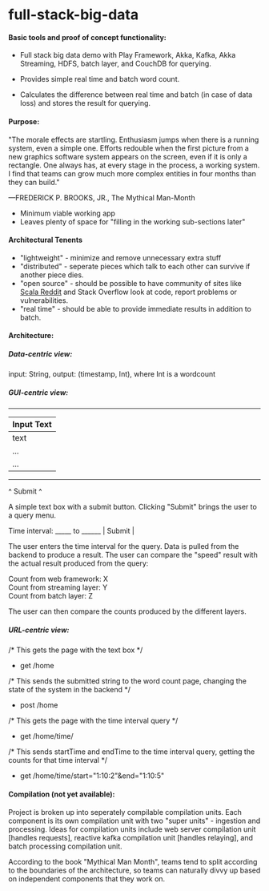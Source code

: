 # full-stack-big-data

#### Basic tools and proof of concept functionality:

- Full stack big data demo with Play Framework, Akka, Kafka, Akka Streaming, HDFS, batch layer, and CouchDB for querying. 

- Provides simple real time and batch word count. 

- Calculates the difference between real time and batch (in case of data loss) and stores the result for querying.

#### Purpose:

"The morale effects are startling. Enthusiasm jumps when there is a running system, even a simple one. Efforts redouble when the first picture from a new graphics software system appears on the screen, even if it is only a rectangle. One always has, at every stage in the process, a working system. I find that teams can grow much more complex entities in four months than they can build."

—FREDERICK P. BROOKS, JR., The Mythical Man-Month

- Minimum viable working app
- Leaves plenty of space for "filling in the working sub-sections later"

#### Architectural Tenents

- "lightweight" - minimize and remove unnecessary extra stuff
- "distributed" - seperate pieces which talk to each other can survive if another piece dies.
- "open source" - should be possible to have community of sites like [Scala Reddit](https://www.reddit.com/r/scala/) and Stack Overflow look at code, report problems or vulnerabilities. 
- "real time" - should be able to provide immediate results in addition to batch.

#### Architecture:

##### Data-centric view:

input: String, output: (timestamp, Int), where Int is a wordcount

##### GUI-centric view:

 ________  
| Input Text    |
| ------------- |
| text          |
| ...           |
| ...           |
 ________  
 
^ Submit ^

A simple text box with a submit button. Clicking "Submit" brings the user to a query menu.

Time interval: _____ to ______ | Submit |

The user enters the time interval for the query. Data is pulled from the backend to produce a result. The user can compare the "speed" result with the actual result produced from the query:

Count from web framework: X  
Count from streaming layer: Y  
Count from batch layer: Z  

The user can then compare the counts produced by the different layers.

##### URL-centric view:

/* This gets the page with the text box */  
- get  /home    

/* This sends the submitted string to the word count page, changing the state of the system in the backend */  
- post /home    

/* This gets the page with the time interval query */  
- get  /home/time/   

/* This sends startTime and endTime to the time interval query, getting the counts for that time interval */  
- get  /home/time/start="1:10:2"&end="1:10:5"     

#### Compilation (not yet available):

Project is broken up into seperately compilable compilation units. Each component is its own compilation unit with two "super units" - ingestion and processing. Ideas for compilation units include web server compilation unit [handles requests], reactive kafka compilation unit [handles relaying], and batch processing compilation unit. 

According to the book "Mythical Man Month", teams tend to split according to the boundaries of the architecture, so teams can naturally divvy up based on independent components that they work on.

